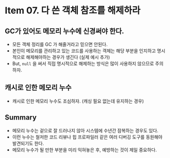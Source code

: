 # Item 07. 다 쓴 객체 참조를 해제하라
## GC가 있어도 메모리 누수에 신경써야 한다.
- 모든 객체 정리를 GC 가 해줄거라고 믿으면 안된다.
- 본인이 메모리를 관리하고 있는 코드를 사용하는 객체는 해당 부분을 인지하고 명시적으로 해제해야하는 경우가 생긴다 (실제 예시 추가)
- But, `null` 을 써서 직접 명시적으로 해제하는 방식은 많이 사용하지 않으므로 주의하자.


## 캐시로 인한 메모리 누수
- 캐시로 인한 메모리 누수도 조심하자. (캐싱 필요 없는데 유지하는 경우)



## Summary
- 메모리 누수는 겉으로 잘 드러나지 않아 시스템에 수년간 잠복하는 경우도 있다.
- 이런 누수는 철저한 코드 리뷰나 힙 프로파일러 같은 여러 디버깅 도구를 동원해야 발견되기도 한다.
- 메모리 누수가 될 만한 부분을 미리 익혀놓은 후, 예방하는 것이 제일 중요하다.
